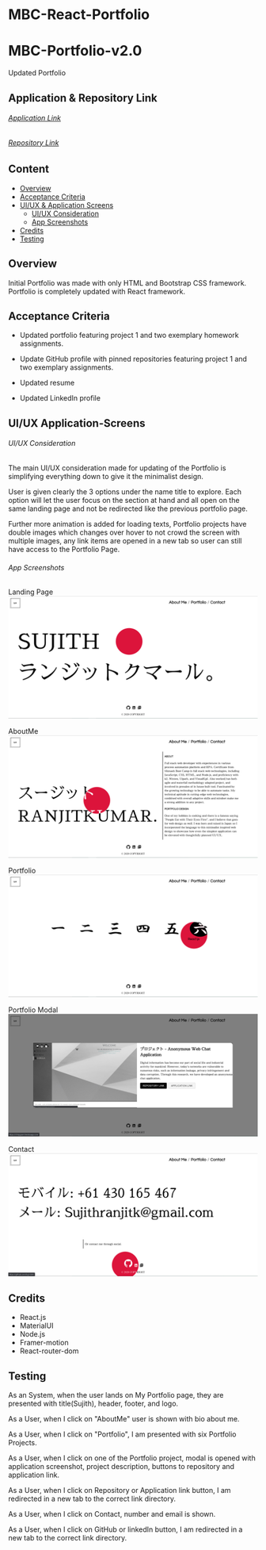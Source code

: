 # MBC-React-Portfolio

# MBC-Portfolio-v2.0
Updated Portfolio

## Application & Repository Link

###### [Application Link]()

###### [Repository Link](https://github.com/Suji-GitH/MBC-Portfolio)

## Content
- [Overview](#Overview)
- [Acceptance Criteria](#Acceptance-Criteria)
- [UI/UX & Application Screens](#UI/UX-Application-Screens)
    - [UI/UX Consideration](#UI/UX-Consideration)
    - [App Screenshots](#App-Screenshots)
- [Credits](#Credits)
- [Testing](#Testing)

## Overview

Initial Portfolio was made with only HTML and Bootstrap CSS framework. Portfolio is completely updated with React framework. 

## Acceptance Criteria

* Updated portfolio featuring project 1 and two exemplary homework assignments. 

* Update GitHub profile with pinned repositories featuring project 1 and two exemplary assignments. 

* Updated resume

* Updated LinkedIn profile

## UI/UX Application-Screens

###### UI/UX Consideration

The main UI/UX consideration made for updating of the Portfolio is simplifying everything down to give it the minimalist design. 

User is given clearly the 3 options under the name title to explore. Each option will let the user focus on the section at hand and all open on the same landing page and not be redirected like the previous portfolio page. 

Further more animation is added for loading texts, Portfolio projects have double images which changes over hover to not crowd the screen with multiple images, any link items are opened in a new tab so user can still have access to the Portfolio Page. 

###### App Screenshots

Landing Page
<img src = "./src/assets/img/Screenshots/LandingPage.jpg">

AboutMe
<img src = "./src/assets/img/Screenshots/About.jpg">

Portfolio
<img src = "./src/assets/img/Screenshots/Portfolio.jpg">

Portfolio Modal
<img src = "./src/assets/img/Screenshots/PortfolioProject.jpg">

Contact
<img src = "./src/assets/img/Screenshots/Contact.jpg">

## Credits

- React.js
- MaterialUI
- Node.js
- Framer-motion
- React-router-dom

## Testing

As an System, when the user lands on My Portfolio page, they are presented with title(Sujith), header, footer, and logo. 

As a User, when I click on "AboutMe" user is shown with bio about me. 

As a User, when I click on "Portfolio", I am presented with six Portfolio Projects. 

As a User, when I click on one of the Portfolio project, modal is opened with application screenshot, project description, buttons to repository and application link. 

As a User, when I click on Repository or Application link button, I am redirected in a new tab to the correct link directory.

As a User, when I click on Contact, number and email is shown.

As a User, when I click on GitHub or linkedIn button, I am redirected in a new tab to the correct link directory.
